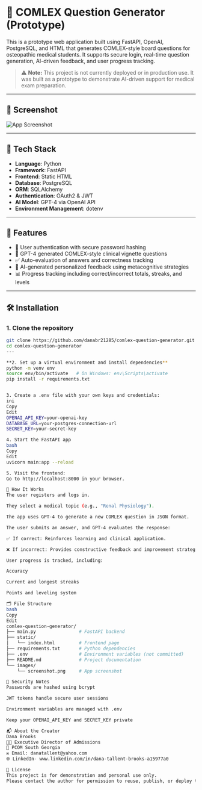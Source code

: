 # 🧠 COMLEX Question Generator (Prototype)

This is a prototype web application built using FastAPI, OpenAI, PostgreSQL, and HTML that generates COMLEX-style board questions for osteopathic medical students. It supports secure login, real-time question generation, AI-driven feedback, and user progress tracking.

> ⚠️ **Note:** This project is not currently deployed or in production use. It was built as a prototype to demonstrate AI-driven support for medical exam preparation.

---

## 📸 Screenshot
![App Screenshot](images/ThinkRx.jpeg)

---

## 🧰 Tech Stack

- **Language**: Python  
- **Framework**: FastAPI  
- **Frontend**: Static HTML  
- **Database**: PostgreSQL  
- **ORM**: SQLAlchemy  
- **Authentication**: OAuth2 & JWT  
- **AI Model**: GPT-4 via OpenAI API  
- **Environment Management**: dotenv  

---

## 🚀 Features

- 🔐 User authentication with secure password hashing  
- 🧪 GPT-4 generated COMLEX-style clinical vignette questions  
- ✅ Auto-evaluation of answers and correctness tracking  
- 💬 AI-generated personalized feedback using metacognitive strategies  
- 📊 Progress tracking including correct/incorrect totals, streaks, and levels  

---

## 🛠️ Installation

### 1. Clone the repository

```bash
git clone https://github.com/danabr21285/comlex-question-generator.git
cd comlex-question-generator
---

**2. Set up a virtual environment and install dependencies**
python -m venv env
source env/bin/activate   # On Windows: env\Scripts\activate
pip install -r requirements.txt


3. Create a .env file with your own keys and credentials:
ini
Copy
Edit
OPENAI_API_KEY=your-openai-key
DATABASE_URL=your-postgres-connection-url
SECRET_KEY=your-secret-key

4. Start the FastAPI app
bash
Copy
Edit
uvicorn main:app --reload

5. Visit the frontend:
Go to http://localhost:8000 in your browser.

🧠 How It Works
The user registers and logs in.

They select a medical topic (e.g., "Renal Physiology").

The app uses GPT-4 to generate a new COMLEX question in JSON format.

The user submits an answer, and GPT-4 evaluates the response:

✅ If correct: Reinforces learning and clinical application.

❌ If incorrect: Provides constructive feedback and improvement strategies.

User progress is tracked, including:

Accuracy

Current and longest streaks

Points and leveling system

🗂️ File Structure
bash
Copy
Edit
comlex-question-generator/
├── main.py                # FastAPI backend
├── static/
│   └── index.html         # Frontend page
├── requirements.txt       # Python dependencies
├── .env                   # Environment variables (not committed)
├── README.md              # Project documentation
└── images/
    └── screenshot.png     # App screenshot

🔐 Security Notes
Passwords are hashed using bcrypt

JWT tokens handle secure user sessions

Environment variables are managed with .env

Keep your OPENAI_API_KEY and SECRET_KEY private

📬 About the Creator
Dana Brooks
👩‍💻 Executive Director of Admissions
📍 PCOM South Georgia
✉️ Email: danatallent@yahoo.com
🌐 LinkedIn- www.linkedin.com/in/dana-tallent-brooks-a15977a0 

📄 License
This project is for demonstration and personal use only.
Please contact the author for permission to reuse, publish, or deploy this software.
